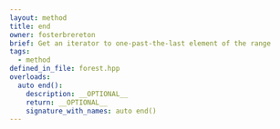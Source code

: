 ```yaml
---
layout: method
title: end
owner: fosterbrereton
brief: Get an iterator to one-past-the-last element of the range
tags:
  - method
defined_in_file: forest.hpp
overloads:
  auto end():
    description: __OPTIONAL__
    return: __OPTIONAL__
    signature_with_names: auto end()
---
```

